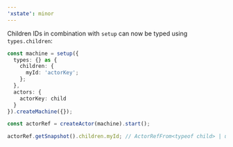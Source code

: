 ```yaml
---
'xstate': minor
---
```


Children IDs in combination with `setup` can now be typed using `types.children`:

```ts
const machine = setup({
  types: {} as {
    children: {
      myId: 'actorKey';
    };
  },
  actors: {
    actorKey: child
  }
}).createMachine({});

const actorRef = createActor(machine).start();

actorRef.getSnapshot().children.myId; // ActorRefFrom<typeof child> | undefined
```
